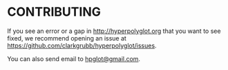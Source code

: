 # CONTRIBUTING

If you see an error or a gap in http://hyperpolyglot.org that you want to see fixed,
we recommend opening an issue at https://github.com/clarkgrubb/hyperpolyglot/issues.

You can also send email to hpglot@gmail.com.


